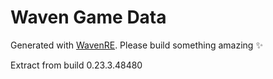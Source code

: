 # Waven Game Data
Generated with [WavenRE](https://github.com/Daweyy/WavenRE).
Please build something amazing ✨

Extract from build 0.23.3.48480
